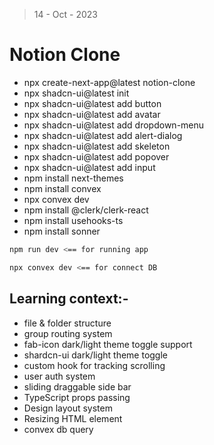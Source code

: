 > 14 - Oct - 2023

# Notion Clone

* npx create-next-app@latest notion-clone
* npx shadcn-ui@latest init
* npx shadcn-ui@latest add button
* npx shadcn-ui@latest add avatar
* npx shadcn-ui@latest add dropdown-menu
* npx shadcn-ui@latest add alert-dialog
* npx shadcn-ui@latest add skeleton
* npx shadcn-ui@latest add popover
* npx shadcn-ui@latest add input
* npm install next-themes
* npm install convex
* npx convex dev
* npm install @clerk/clerk-react
* npm install usehooks-ts
* npm install sonner



```bash
npm run dev <== for running app

npx convex dev <== for connect DB
```


## Learning context:- 

* file & folder structure
* group routing system
* fab-icon dark/light theme toggle support
* shardcn-ui dark/light theme toggle
* custom hook for tracking scrolling
* user auth system
* sliding draggable side bar
* TypeScript props passing
* Design layout system
* Resizing HTML element
* convex db query